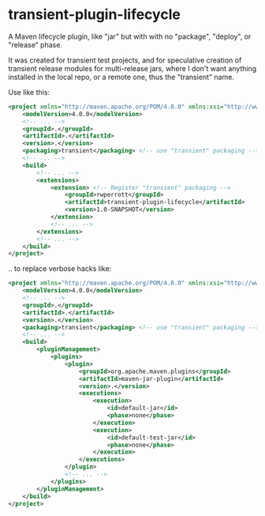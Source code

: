 # transient-plugin-lifecycle
A Maven lifecycle plugin, like "jar" but with with no "package", "deploy", or "release" phase.

It was created for transient test projects, and for speculative creation of transient release modules for
multi-release jars, where I don't want anything installed in the local repo, or a remote one, thus the "transient" name.  

Use like this:

```xml
<project xmlns="http://maven.apache.org/POM/4.0.0" xmlns:xsi="http://www.w3.org/2001/XMLSchema-instance" xsi:schemaLocation="http://maven.apache.org/POM/4.0.0 http://maven.apache.org/xsd/maven-4.0.0.xsd">
    <modelVersion>4.0.0</modelVersion>
    <!-- ... -->
    <groupId>.</groupId>
    <artifactId>.</artifactId>
    <version>.</version>
    <packaging>transient</packaging> <!-- use "transient" packaging -->
    <!-- ... -->
    <build>
        <!-- ... -->
        <extensions>
            <extension> <!-- Register "transient" packaging -->
                <groupId>rwperrott</groupId>
                <artifactId>transient-plugin-lifecycle</artifactId>
                <version>1.0-SNAPSHOT</version>
            </extension>
            <!-- ... -->
        </extensions>
        <!-- ... -->
    </build>
</project>
```
.. to replace verbose hacks like:
```xml
<project xmlns="http://maven.apache.org/POM/4.0.0" xmlns:xsi="http://www.w3.org/2001/XMLSchema-instance" xsi:schemaLocation="http://maven.apache.org/POM/4.0.0 http://maven.apache.org/xsd/maven-4.0.0.xsd">
    <modelVersion>4.0.0</modelVersion>
    <!-- ... -->
    <groupId>.</groupId>
    <artifactId>.</artifactId>
    <version>.</version>
    <packaging>transient</packaging> <!-- use "transient" packaging -->
    <!-- ... -->
    <build>
        <pluginManagement>
            <plugins>
                <plugin>
                    <groupId>org.apache.maven.plugins</groupId>
                    <artifactId>maven-jar-plugin</artifactId>
                    <version>.</version>
                    <executions>
                        <execution>
                            <id>default-jar</id>
                            <phase>none</phase>
                        </execution>
                        <execution>
                            <id>default-test-jar</id>
                            <phase>none</phase>
                        </execution>
                    </executions>
                </plugin>
                <!-- ... -->
            </plugins>
        </pluginManagement>
    </build>
</project>
```